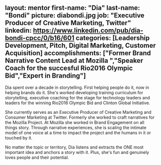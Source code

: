 layout: mentor
first-name: "Dia"
last-name: "Bondi"
picture: diabondi.jpg
job: "Executive Producer of Creative Marketing, Twitter"
linkedin: https://www.linkedin.com/pub/dia-bondi-cpcc/0/b16/601 
categories: [Leadership Development, Pitch, Digital Marketing, Customer Acquisition]
accomplishments: ["Former Brand Narrative Content Lead at Mozilla ","Speaker Coach for the succesful Rio2016 Olympic Bid","Expert in Branding"]
---
Dia spent over a decade in storytelling. First helping people do it, now in helping brands do it. She's worked developing training curriculum for storytelling, executive coaching for the stage for technology leaders and leaders for the winning Rio2016 Olympic Bid and Clinton Global Initiative. 

She currently serves as an Executive Producer of Creative Marketing and Consumer Marketing at Twitter. Formerly she worked to craft narratives for the Mozilla Project. At Mozilla she worked in Brand Engagement on all things story. Through narrative experiences, she is scaling the intimate model of one voice at a time to impact the project and the humans in it or touched by it.

No matter the topic or territory, Dia listens and extracts the ONE most important idea and anchors a story with it. Plus, she's fun and genuinely loves people and their potential.
